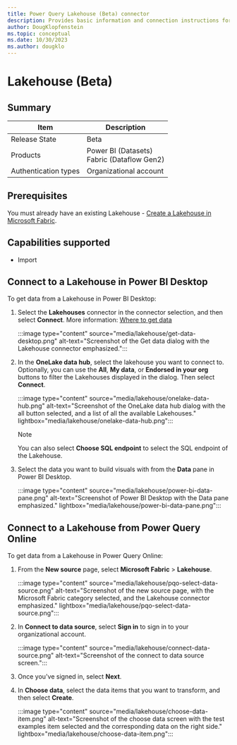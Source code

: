 ```yaml
---
title: Power Query Lakehouse (Beta) connector
description: Provides basic information and connection instructions for connecting to a Lakehouse.
author: DougKlopfenstein
ms.topic: conceptual
ms.date: 10/30/2023
ms.author: dougklo
---
```


# Lakehouse (Beta)

## Summary

| Item | Description |
| ---- | ----------- |
| Release State | Beta |
| Products | Power BI (Datasets)<br/>Fabric (Dataflow Gen2)|
| Authentication types | Organizational account |

## Prerequisites

You must already have an existing Lakehouse - [Create a Lakehouse in Microsoft Fabric](/fabric/data-engineering/create-lakehouse).

## Capabilities supported

* Import

## Connect to a Lakehouse in Power BI Desktop

To get data from a Lakehouse in Power BI Desktop:

1. Select the **Lakehouses** connector in the connector selection, and then select **Connect**. More information: [Where to get data](../where-to-get-data.md)

   :::image type="content" source="media/lakehouse/get-data-desktop.png" alt-text="Screenshot of the Get data dialog with the Lakehouse connector emphasized.":::

2. In the **OneLake data hub**, select the lakehouse you want to connect to. Optionally, you can use the **All**, **My data**, or **Endorsed in your org** buttons to filter the Lakehouses displayed in the dialog. Then select **Connect**.

   :::image type="content" source="media/lakehouse/onelake-data-hub.png" alt-text="Screenshot of the OneLake data hub dialog with the all button selected, and a list of all the available Lakehouses." lightbox="media/lakehouse/onelake-data-hub.png":::

   > [!NOTE]
   > You can also select **Choose SQL endpoint** to select the SQL endpoint of the Lakehouse.

3. Select the data you want to build visuals with from the **Data** pane in Power BI Desktop.

   :::image type="content" source="media/lakehouse/power-bi-data-pane.png" alt-text="Screenshot of Power BI Desktop with the Data pane emphasized." lightbox="media/lakehouse/power-bi-data-pane.png":::

## Connect to a Lakehouse from Power Query Online

To get data from a Lakehouse in Power Query Online:

1. From the **New source** page, select **Microsoft Fabric** > **Lakehouse**.

   :::image type="content" source="media/lakehouse/pqo-select-data-source.png" alt-text="Screenshot of the new source page, with the Microsoft Fabric category selected, and the Lakehouse connector emphasized." lightbox="media/lakehouse/pqo-select-data-source.png":::

2. In **Connect to data source**, select **Sign in** to sign in to your organizational account.

   :::image type="content" source="media/lakehouse/connect-data-source.png" alt-text="Screenshot of the connect to data source screen.":::

3. Once you've signed in, select **Next**.

4. In **Choose data**, select the data items that you want to transform, and then select **Create**.

   :::image type="content" source="media/lakehouse/choose-data-item.png" alt-text="Screenshot of the choose data screen with the test examples item selected and the corresponding data on the right side." lightbox="media/lakehouse/choose-data-item.png":::
